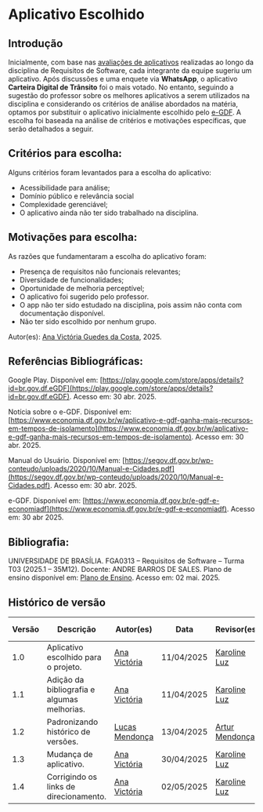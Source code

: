 # Aplicativo Escolhido

## Introdução

Inicialmente, com base nas [avaliações de aplicativos](https://github.com/Requisitos-de-Software/2025.1-Carteira-Digital-de-Transito/blob/docs/ajuste-app/docs/planejamento/aplicativos_selecionados.md) realizadas ao longo da disciplina de Requisitos de Software, cada integrante da equipe sugeriu um aplicativo. Após discussões e uma enquete via **WhatsApp**, o aplicativo **Carteira Digital de Trânsito** foi o mais votado. No entanto, seguindo a sugestão do professor sobre os melhores aplicativos a serem utilizados na disciplina e considerando os critérios de análise abordados na matéria, optamos por substituir o aplicativo inicialmente escolhido pelo  [e-GDF](https://www.economia.df.gov.br/e-gdf-e-economiadf). A escolha foi baseada na análise de critérios e motivações específicas, que serão detalhados a seguir.

## Critérios para escolha:

Alguns critérios foram levantados para a escolha do aplicativo:

* Acessibilidade para análise;
* Domínio público e relevância social
* Complexidade gerenciável;
* O aplicativo ainda não ter sido trabalhado na disciplina.

## Motivações para escolha:

As razões que fundamentaram a escolha do aplicativo foram:

* Presença de requisitos não funcionais relevantes;
* Diversidade de funcionalidades; 
* Oportunidade de melhoria perceptível;
* O aplicativo foi sugerido pelo professor.
* O app não ter sido estudado na disciplina, pois assim não conta com documentação disponível.
* Não ter sido escolhido por nenhum grupo.

Autor(es): [Ana Victória Guedes da Costa](https://github.com/navicg), 2025.

## Referências Bibliográficas:

Google Play. Disponível em:
[https://play.google.com/store/apps/details?id=br.gov.df.eGDF](https://play.google.com/store/apps/details?id=br.gov.df.eGDF).
Acesso em: 30 abr. 2025.


Notícia sobre o e-GDF. Disponível em: [https://www.economia.df.gov.br/w/aplicativo-e-gdf-ganha-mais-recursos-em-tempos-de-isolamento](https://www.economia.df.gov.br/w/aplicativo-e-gdf-ganha-mais-recursos-em-tempos-de-isolamento). Acesso em: 30 abr. 2025.

Manual do Usuário. Disponível em: [https://segov.df.gov.br/wp-conteudo/uploads/2020/10/Manual-e-Cidades.pdf](https://segov.df.gov.br/wp-conteudo/uploads/2020/10/Manual-e-Cidades.pdf). Acesso em: 30 abr. 2025.

e-GDF. Disponível em: 
[https://www.economia.df.gov.br/e-gdf-e-economiadf](https://www.economia.df.gov.br/e-gdf-e-economiadf). Acesso em: 30 abr 2025.
## Bibliografia:

UNIVERSIDADE DE BRASÍLIA. FGA0313 – Requisitos de Software – Turma T03 (2025.1 – 35M12). Docente: ANDRE BARROS DE SALES. Plano de ensino disponível em: [Plano de Ensino](https://drive.google.com/file/d/19hLDyKCjiX6g2TyyLoFgae9jtgHpf_Hy/view?usp=drive_link). Acesso em: 02 mai. 2025.

## Histórico de versão

Versão  |  Descrição | Autor(es) | Data      | Revisor(es) | Data de Revisão |
------- | ---------- | --------- | --------- | ----------- | ----------------|
1.0 |  Aplicativo escolhido para o projeto. | [Ana Victória](https://github.com/navicg) | 11/04/2025 |[Karoline Luz](https://github.com/KarolineLuz) |      12/04/2025      |
1.1 |  Adição da bibliografia e algumas melhorias. | [Ana Victória](https://github.com/navicg)| 11/04/2025 |[Karoline Luz](https://github.com/KarolineLuz) |       12/04/2025      |
| 1.2    |  Padronizando histórico de versões. |  [Lucas Mendonça](https://github.com/lucasarruda9)  | 13/04/2025 | [Artur Mendonça](https://github.com/ArtyMend07)   | 13/04/2025      |
| 1.3    | Mudança de aplicativo. | [Ana Victória](https://github.com/navicg) | 30/04/2025 | [Karoline Luz](https://github.com/KarolineLuz)   | 02/05/2025      |
| 1.4   | Corrigindo os links de direcionamento. | [Ana Victória](https://github.com/navicg) | 02/05/2025 | [Karoline Luz](https://github.com/KarolineLuz)   | 02/05/2025      |